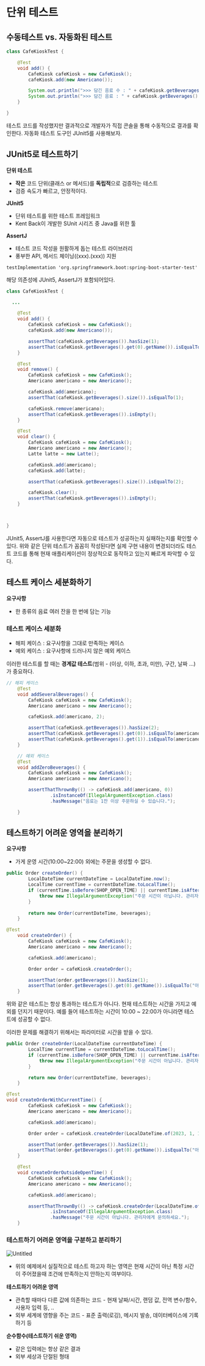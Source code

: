 # 단위 테스트

## 수동테스트 vs. 자동화된 테스트

```java
class CafeKioskTest {

    @Test
    void add() {
        CafeKiosk cafeKiosk = new CafeKiosk();
        cafeKiosk.add(new Americano());

        System.out.println(">>> 담긴 음료 수 : " + cafeKiosk.getBeverages().size());
        System.out.println(">>> 담긴 음료 : " + cafeKiosk.getBeverages().get(0).getName());
    }

}
```
테스트 코드를 작성했지만 결과적으로 개발자가 직접 콘솔을 통해 수동적으로 결과를 확인한다. 자동화 테스트 도구인 JUnit5를 사용해보자.

## JUnit5로 테스트하기

**단위 테스트** 

- **작은** 코드 단위(클래스 or 메서드)를 **독립적**으로 검증하는 테스트
- 검증 속도가 빠르고, 안정적이다.

**JUnit5**

- 단위 테스트를 위한 테스트 프레임워크
- Kent Back이 개발한 SUnit 시리즈 중 Java를 위한 툴

**AssertJ**

- 테스트 코드 작성을 원활하게 돕는 테스트 라이브러리
- 풍부한 API, 메서드 체이닝((xxx).(xxx)) 지원

`testImplementation 'org.springframework.boot:spring-boot-starter-test'`

해당 의존성에 JUnit5, AssertJ가 포함되어있다.

```java
class CafeKioskTest {

  ...

    @Test
    void add() {
        CafeKiosk cafeKiosk = new CafeKiosk();
        cafeKiosk.add(new Americano());

        assertThat(cafeKiosk.getBeverages()).hasSize(1);
        assertThat(cafeKiosk.getBeverages().get(0).getName()).isEqualTo("아메리카노");
    }

    @Test
    void remove() {
        CafeKiosk cafeKiosk = new CafeKiosk();
        Americano americano = new Americano();

        cafeKiosk.add(americano);
        assertThat(cafeKiosk.getBeverages().size()).isEqualTo(1);

        cafeKiosk.remove(americano);
        assertThat(cafeKiosk.getBeverages()).isEmpty();
    }

    @Test
    void clear() {
        CafeKiosk cafeKiosk = new CafeKiosk();
        Americano americano = new Americano();
        Latte latte = new Latte();

        cafeKiosk.add(americano);
        cafeKiosk.add(latte);

        assertThat(cafeKiosk.getBeverages().size()).isEqualTo(2);

        cafeKiosk.clear();
        assertThat(cafeKiosk.getBeverages()).isEmpty();
    }



}
```

JUnit5, AssertJ를 사용한다면 자동으로 테스트가 성공하는지 실패하는지를 확인할 수 있다. 위와 같은 단위 테스트가 꼼꼼히 작성된다면 실제 구현 내용이 변경되더라도 테스트 코드를 통해 현재 애플리케이션이 정상적으로 동작하고 있는지 빠르게 파악할 수 있다.

## 테스트 케이스 세분화하기

**요구사항**

- 한 종류의 음료 여러 잔을 한 번에 담는 기능

### 테스트 케이스 세분화

- 해피 케이스 : 요구사항을 그대로 만족하는 케이스
- 예외 케이스 : 요구사항에 드러나지 않은 예외 케이스

이러한 테스트를 할 때는 **경계값 테스트**(범위 - (이상, 이하, 초과, 미만), 구간, 날짜 …)가 중요하다. 

```java
// 해피 케이스
    @Test
    void addSeveralBeverages() {
        CafeKiosk cafeKiosk = new CafeKiosk();
        Americano americano = new Americano();

        cafeKiosk.add(americano, 2);

        assertThat(cafeKiosk.getBeverages()).hasSize(2);
        assertThat(cafeKiosk.getBeverages().get(0)).isEqualTo(americano);
        assertThat(cafeKiosk.getBeverages().get(1)).isEqualTo(americano);
    }

    // 예외 케이스
    @Test
    void addZeroBeverages() {
        CafeKiosk cafeKiosk = new CafeKiosk();
        Americano americano = new Americano();

        assertThatThrownBy(() -> cafeKiosk.add(americano, 0))
                .isInstanceOf(IllegalArgumentException.class)
                .hasMessage("음료는 1잔 이상 주문하실 수 있습니다.");

    }
```

## 테스트하기 어려운 영역을 분리하기

**요구사항**

- 가게 운영 시간(10:00~22:00) 외에는 주문을 생성할 수 없다.

```java
public Order createOrder() {
        LocalDateTime currentDateTime = LocalDateTime.now();
        LocalTime currentTime = currentDateTime.toLocalTime();
        if (currentTime.isBefore(SHOP_OPEN_TIME) || currentTime.isAfter(SHOP_CLOSE_TIME)) {
            throw new IllegalArgumentException("주문 시간이 아닙니다. 관리자에게 문의하세요.");
        }
        
        return new Order(currentDateTime, beverages);
    }
```

```java
@Test
    void createOrder() {
        CafeKiosk cafeKiosk = new CafeKiosk();
        Americano americano = new Americano();

        cafeKiosk.add(americano);

        Order order = cafeKiosk.createOrder();

        assertThat(order.getBeverages()).hasSize(1);
        assertThat(order.getBeverages().get(0).getName()).isEqualTo("아메리카노");
    }
```

위와 같은 테스트는 항상 통과하는 테스트가 아니다. 현재 테스트하는 시간을 가지고 예외를 던지기 때문이다. 예를 들어 테스트하는 시간이 10:00 ~ 22:00가 아니라면 테스트에 성공할 수 없다. 

이러한 문제를 해결하기 위해서는 파라미터로 시간을 받을 수 있다.

```java
public Order createOrder(LocalDateTime currentDateTime) {
        LocalTime currentTime = currentDateTime.toLocalTime();
        if (currentTime.isBefore(SHOP_OPEN_TIME) || currentTime.isAfter(SHOP_CLOSE_TIME)) {
            throw new IllegalArgumentException("주문 시간이 아닙니다. 관리자에게 문의하세요.");
        }

        return new Order(currentDateTime, beverages);
    } 
```

```java
@Test
void createOrderWithCurrentTime() {
        CafeKiosk cafeKiosk = new CafeKiosk();
        Americano americano = new Americano();

        cafeKiosk.add(americano);

        Order order = cafeKiosk.createOrder(LocalDateTime.of(2023, 1, 17, 10, 0));

        assertThat(order.getBeverages()).hasSize(1);
        assertThat(order.getBeverages().get(0).getName()).isEqualTo("아메리카노");
    }

    @Test
    void createOrderOutsideOpenTime() {
        CafeKiosk cafeKiosk = new CafeKiosk();
        Americano americano = new Americano();

        cafeKiosk.add(americano);

        assertThatThrownBy(() -> cafeKiosk.createOrder(LocalDateTime.of(2023, 1, 17, 9, 59)))
                .isInstanceOf(IllegalArgumentException.class)
                .hasMessage("주문 시간이 아닙니다. 관리자에게 문의하세요.");
    }
```

### 테스트하기 어려운 영역을 구분하고 분리하기

![Untitled](https://s3-us-west-2.amazonaws.com/secure.notion-static.com/7f40d740-2314-45a6-a7f0-29747144e5e3/Untitled.png)

- 위의 예제에서 실질적으로 테스트 하고자 하는 영역은 현재 시간이 아닌 특정 시간이 주어졌을때 조건에 만족하는지 안하는지 여부이다.

**테스트하기 어려운 영역**

- 관측할 때마다 다른 값에 의존하는 코드 - 현재 날짜/시간, 랜덤 값, 전역 변수/함수, 사용자 입력 등, ..
- 외부 세계에 영향을 주는 코드 - 표준 출력(로깅), 메시지 발송, 데이터베이스에 기록하기 등

**순수함수(테스트하기 쉬운 영역)**

- 같은 입력에는 항상 같은 결과
- 외부 세상과 단절된 형태
